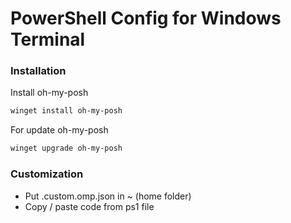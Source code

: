 # PowerShell Config for Windows Terminal

### Installation

Install oh-my-posh
```sh
winget install oh-my-posh
```

For update oh-my-posh
```sh
winget upgrade oh-my-posh
```

### Customization
- Put .custom.omp.json in ~ (home folder)
- Copy / paste code from ps1 file


